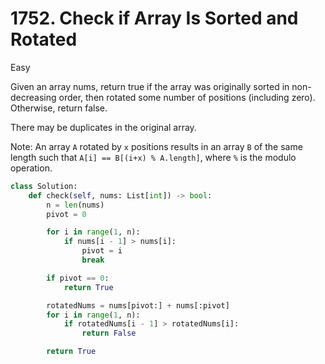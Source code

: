 # 1752. Check if Array Is Sorted and Rotated

Easy

Given an array nums, return true if the array was originally sorted in
non-decreasing order, then rotated some number of positions (including zero).
Otherwise, return false.

There may be duplicates in the original array.

Note: An array `A` rotated by `x` positions results in an array `B` of the same
length such that `A[i] == B[(i+x) % A.length]`, where `%` is the modulo
operation.

```python
class Solution:
    def check(self, nums: List[int]) -> bool:
        n = len(nums)
        pivot = 0

        for i in range(1, n):
            if nums[i - 1] > nums[i]:
                pivot = i
                break

        if pivot == 0:
            return True

        rotatedNums = nums[pivot:] + nums[:pivot]
        for i in range(1, n):
            if rotatedNums[i - 1] > rotatedNums[i]:
                return False

        return True
```
